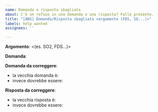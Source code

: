 ```yaml
---
name: Domanda o risposta sbagliata
about: C'è un refuso in una domanda o una risposta? Fallo presente.
title: "[ANS] Domanda/Risposta sbagliata <argomento (FDS, SO...)>"
labels: help wanted
assignees: ''

---
```


**Argomento**:
<(es. SO2, FDS...)>

**Domanda**:
<testo della domanda>

**Domanda da correggere**:
- la vecchia domanda è: <testo domanda vecchia>
- invece dovrebbe essere: <testo domanda nuova>

**Risposta da correggere**:
- la vecchia risposta è: <testo risposta vecchia>
- invece dovrebbe essere: <testo risposta nuova>
